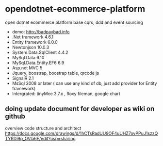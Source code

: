 # opendotnet-ecommerce-platform
open dotnet ecommerce platform base cqrs, ddd and event sourcing
- demo: http://badpaybad.info
- .Net framework 4.6.1
- Entity framework 6.0.0
- Newtonjson 10.0.3
- System.Data.SqlClient 4.4.2
- MySql.Data 6.10
- MySql.Data.Entity.EF6 6.9
- Asp.net MVC 5
- Jquery, boostrap, boostrap table, qrcode js
- SignalR 2.1
- MsSql 2008 or later ( can use any kind of db, just add provider for Entity framework)
- Intergrated: tinyMce 3.7.x , Roxy fileman, google chart
## doing update document for developer as wiki on github

overview code structure and architect  https://docs.google.com/drawings/d/1hCTsRadUU9OF4uUHZ7ovPPuJ1szzQTYRDi9p_OVla6E/edit?usp=sharing
